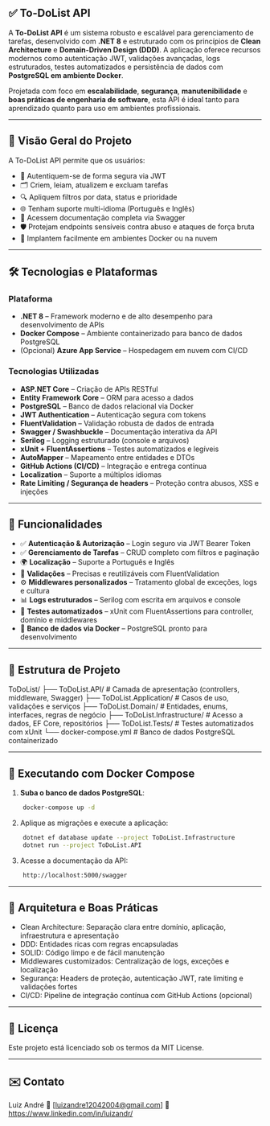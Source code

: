 ﻿## ✅ To-DoList API

A **To-DoList API** é um sistema robusto e escalável para gerenciamento de tarefas, desenvolvido com **.NET 8** e estruturado com os princípios de **Clean Architecture** e **Domain-Driven Design (DDD)**. A aplicação oferece recursos modernos como autenticação JWT, validações avançadas, logs estruturados, testes automatizados e persistência de dados com **PostgreSQL em ambiente Docker**.

Projetada com foco em **escalabilidade**, **segurança**, **manutenibilidade** e **boas práticas de engenharia de software**, esta API é ideal tanto para aprendizado quanto para uso em ambientes profissionais.

---

## 📌 Visão Geral do Projeto

A To-DoList API permite que os usuários:

- 🔐 Autentiquem-se de forma segura via JWT  
- 🗂️ Criem, leiam, atualizem e excluam tarefas  
- 🔍 Apliquem filtros por data, status e prioridade  
- 🌐 Tenham suporte multi-idioma (Português e Inglês)  
- 📑 Acessem documentação completa via Swagger  
- 🛡️ Protejam endpoints sensíveis contra abuso e ataques de força bruta  
- 🚀 Implantem facilmente em ambientes Docker ou na nuvem

---

## 🛠️ Tecnologias e Plataformas

### Plataforma
- **.NET 8** – Framework moderno e de alto desempenho para desenvolvimento de APIs
- **Docker Compose** – Ambiente containerizado para banco de dados PostgreSQL
- (Opcional) **Azure App Service** – Hospedagem em nuvem com CI/CD

### Tecnologias Utilizadas
- **ASP.NET Core** – Criação de APIs RESTful
- **Entity Framework Core** – ORM para acesso a dados
- **PostgreSQL** – Banco de dados relacional via Docker
- **JWT Authentication** – Autenticação segura com tokens
- **FluentValidation** – Validação robusta de dados de entrada
- **Swagger / Swashbuckle** – Documentação interativa da API
- **Serilog** – Logging estruturado (console e arquivos)
- **xUnit + FluentAssertions** – Testes automatizados e legíveis
- **AutoMapper** – Mapeamento entre entidades e DTOs
- **GitHub Actions (CI/CD)** – Integração e entrega contínua
- **Localization** – Suporte a múltiplos idiomas
- **Rate Limiting / Segurança de headers** – Proteção contra abusos, XSS e injeções

---

## 🚀 Funcionalidades

- ✅ **Autenticação & Autorização** – Login seguro via JWT Bearer Token
- ✅ **Gerenciamento de Tarefas** – CRUD completo com filtros e paginação
- 🌍 **Localização** – Suporte a Português e Inglês
- 🧾 **Validações** – Precisas e reutilizáveis com FluentValidation
- ⚙️ **Middlewares personalizados** – Tratamento global de exceções, logs e cultura
- 📊 **Logs estruturados** – Serilog com escrita em arquivos e console
- 🧪 **Testes automatizados** – xUnit com FluentAssertions para controller, domínio e middlewares
- 🐳 **Banco de dados via Docker** – PostgreSQL pronto para desenvolvimento

---

## 📁 Estrutura de Projeto

ToDoList/
├── ToDoList.API/ # Camada de apresentação (controllers, middleware, Swagger)
├── ToDoList.Application/ # Casos de uso, validações e serviços
├── ToDoList.Domain/ # Entidades, enums, interfaces, regras de negócio
├── ToDoList.Infrastructure/ # Acesso a dados, EF Core, repositórios
├── ToDoList.Tests/ # Testes automatizados com xUnit
└── docker-compose.yml # Banco de dados PostgreSQL containerizado

---

## 🐳 Executando com Docker Compose

1. **Suba o banco de dados PostgreSQL**:

```bash
	docker-compose up -d
```

2. Aplique as migrações e execute a aplicação:
```bash
	dotnet ef database update --project ToDoList.Infrastructure
	dotnet run --project ToDoList.API
```

3. Acesse a documentação da API: 
```bash
	http://localhost:5000/swagger
```

---

## 🧠 Arquitetura e Boas Práticas

- Clean Architecture: Separação clara entre domínio, aplicação, infraestrutura e apresentação
- DDD: Entidades ricas com regras encapsuladas
- SOLID: Código limpo e de fácil manutenção
- Middlewares customizados: Centralização de logs, exceções e localização
- Segurança: Headers de proteção, autenticação JWT, rate limiting e validações fortes
- CI/CD: Pipeline de integração contínua com GitHub Actions (opcional)

---

## 📄 Licença
Este projeto está licenciado sob os termos da MIT License.
	
---

## ✉️ Contato
Luiz André
📧 [luizandre12042004@gmail.com]
🔗 https://www.linkedin.com/in/luizandr/
